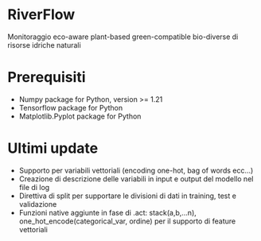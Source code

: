 # RiverFlow

Monitoraggio eco-aware plant-based green-compatible bio-diverse di risorse idriche naturali


# Prerequisiti

 - Numpy package for Python, version >= 1.21
 - Tensorflow package for Python
 - Matplotlib.Pyplot package for Python

# Ultimi update

 - Supporto per variabili vettoriali (encoding one-hot, bag of words ecc...)
 - Creazione di descrizione delle variabili in input e output del modello nel file di log
 - Direttiva di split per supportare le divisioni di dati in training, test e validazione
 - Funzioni native aggiunte in fase di .act: stack(a,b,...n), one_hot_encode(categorical_var, ordine) per il supporto di feature vettoriali
